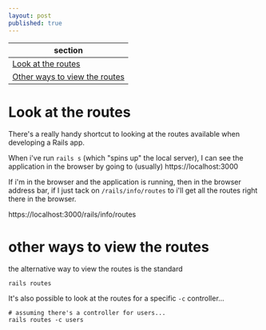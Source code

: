 ```yaml
---
layout: post
published: true
---
```


|section|
|-|
|[Look at the routes](#look-at-the-routes)|
|[Other ways to view the routes](#other-ways-to-view-the-routes)|


# Look at the routes
There's a really handy shortcut to looking at the routes available when developing a Rails app.

When i've run `rails s` (which "spins up" the local server), I can see the application in the browser by going to (usually) https://localhost:3000

If i'm in the browser and the application is running, then in the browser address bar, if I just tack on `/rails/info/routes` to i'll get all the routes right there in the browser.

https://localhost:3000/rails/info/routes

# other ways to view the routes

the alternative way to view the routes is the standard

```
rails routes
```

It's also possible to look at the routes for a specific `-c` controller...
```
# assuming there's a controller for users...
rails routes -c users
```
